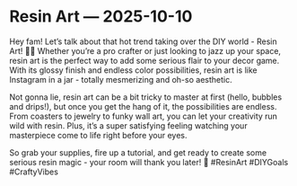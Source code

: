 # Resin Art — 2025-10-10

Hey fam! Let’s talk about that hot trend taking over the DIY world - Resin Art! 🎨✨ Whether you’re a pro crafter or just looking to jazz up your space, resin art is the perfect way to add some serious flair to your decor game. With its glossy finish and endless color possibilities, resin art is like Instagram in a jar - totally mesmerizing and oh-so aesthetic.

Not gonna lie, resin art can be a bit tricky to master at first (hello, bubbles and drips!), but once you get the hang of it, the possibilities are endless. From coasters to jewelry to funky wall art, you can let your creativity run wild with resin. Plus, it’s a super satisfying feeling watching your masterpiece come to life right before your eyes.

So grab your supplies, fire up a tutorial, and get ready to create some serious resin magic - your room will thank you later! 🌟 #ResinArt #DIYGoals #CraftyVibes
